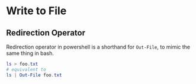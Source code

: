 # Write to File



## Redirection Operator

Redirection operator in powershell is a shorthand for `Out-File`, to mimic the same thing in bash.

```ps1
ls > foo.txt
# equivalent to
ls | Out-File foo.txt
```
